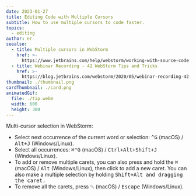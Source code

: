 ```yaml
---
date: 2023-01-27
title: Editing Code with Multiple Cursors
subtitle: How to use multiple cursors to code faster.
topics:
  - editing
author: er
seealso:
  - title: Multiple cursors in WebStorm
    href: >-
      https://www.jetbrains.com/help/webstorm/working-with-source-code.html#multiple_cursor
  - title: Webinar Recording - 42 WebStorm Tips and Tricks
    href: >-
      https://blog.jetbrains.com/webstorm/2020/05/webinar-recording-42-webstorm-tips-and-tricks/
thumbnail: ./thumbnail.png
cardThumbnail: ./card.png
animatedGif:
  file: ./tip.webm
  width: 600
  height: 300
---
```


Multi-cursor selection in WebStorm:

- Select next occurrence of the current word or selection: <kbd>^G</kbd> (macOS) / <kbd>Alt+J</kbd> (Windows/Linux).
- Select all occurrences: <kbd>⌘⌃G</kbd> (macOS) / <kbd>Ctrl+Alt+Shift+J</kbd> (Windows/Linux).
- To add or remove multiple carets, you can also press and hold the <kbd>⌘</kbd> (macOS) / <kbd>Alt</kbd> (Windows/Linux), then click to add a new caret. You can also make a multiple selection by holding <kbd>Shift+Alt<kbd> and dragging the caret.
- To remove all the carets, press <kbd>␛</kbd> (macOS) / <kbd>Escape</kbd> (Windows/Linux).
